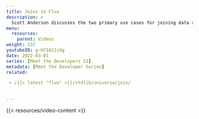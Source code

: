 ```yaml
---
title: Joins in Flux
description: >
  Scott Anderson discusses the two primary use cases for joining data and how joins work in InfluxDB.
menu:
  resources:
    parent: Videos
weight: 137
youtubeID: g-HY1Q11iGg
date: 2022-03-01
series: [Meet the Developers S3]
metadata: [Meet the Developer Series]
related: 

 - /{{< latest "flux" >}}/stdlib/universe/join/
 

---
```


{{< resources/video-content >}}


